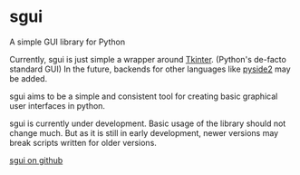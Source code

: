 # sgui
A simple GUI library for Python

Currently, sgui is just simple a wrapper around [Tkinter](https://wiki.python.org/moin/TkInter). (Python's de-facto standard GUI) In the future, backends for other languages like [pyside2](http://wiki.qt.io/Qt_for_Python) may be added.

sgui aims to be a simple and consistent tool for creating basic graphical user interfaces in python.

sgui is currently under development. Basic usage of the library should not change much. But as it is still in early development, newer versions may break scripts written for older versions.

[sgui on github](https://github.com/DGriffin91/sgui)